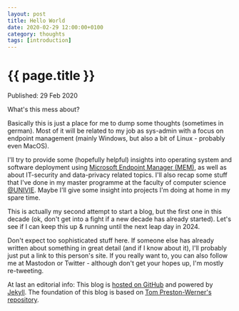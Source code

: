 ```yaml
---
layout: post
title: Hello World
date: 2020-02-29 12:00:00+0100
category: thoughts
tags: [introduction]
---
```


{{ page.title }}
================

<p class="meta">Published: 29 Feb 2020</p>

What's this mess about?

Basically this is just a place for me to dump some thoughts (sometimes in german). Most of it will be related to my job as sys-admin with a focus on endpoint management (mainly Windows, but also a bit of Linux - probably even MacOS).

I'll try to provide some (hopefully helpful) insights into operating system and software deployment using [Microsoft Endpoint Manager (MEM)](https://www.microsoft.com/en-us/microsoft-365/microsoft-endpoint-manager), as well as about IT-security and data-privacy related topics. I'll also recap some stuff that I've done in my master programme at the faculty of computer science [@UNIVIE](https://www.univie.ac.at/). Maybe I'll give some insight into projects I'm doing at home in my spare time.

This is actually my second attempt to start a blog, but the first one in this decade (ok, don't get into a fight if a new decade has already started). Let's see if I can keep this up & running until the next leap day in 2024.

Don't expect too sophisticated stuff here. If someone else has already written about something in great detail (and if I know about it), I'll probably just put a link to this person's site.
If you really want to, you can also follow me at Mastodon or Twitter - although don't get your hopes up, I'm mostly re-tweeting.

At last an editorial info: This blog is [hosted on GitHub](https://github.com/cocoreat/cocoreat.github.io) and powered by [Jekyll](http://github.com/jekyll/jekyll/).
The foundation of this blog is based on [Tom Preston-Werner's repository](https://github.com/mojombo/mojombo.github.io).
